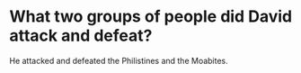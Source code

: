 # What two groups of people did David attack and defeat?

He attacked and defeated the Philistines and the Moabites.
